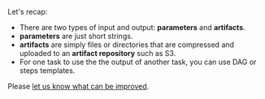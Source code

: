 Let's recap:

* There are two types of input and output: **parameters** and **artifacts**.
* **parameters** are just short strings. 
* **artifacts** are simply files or directories that are compressed and uploaded to an **artifact repository** such as
  S3. 
* For one task to use the the output of another task, you can use DAG or steps templates.

Please [let us know what can be improved](https://github.com/argoproj-labs/katacoda-scenarios/issues/new).